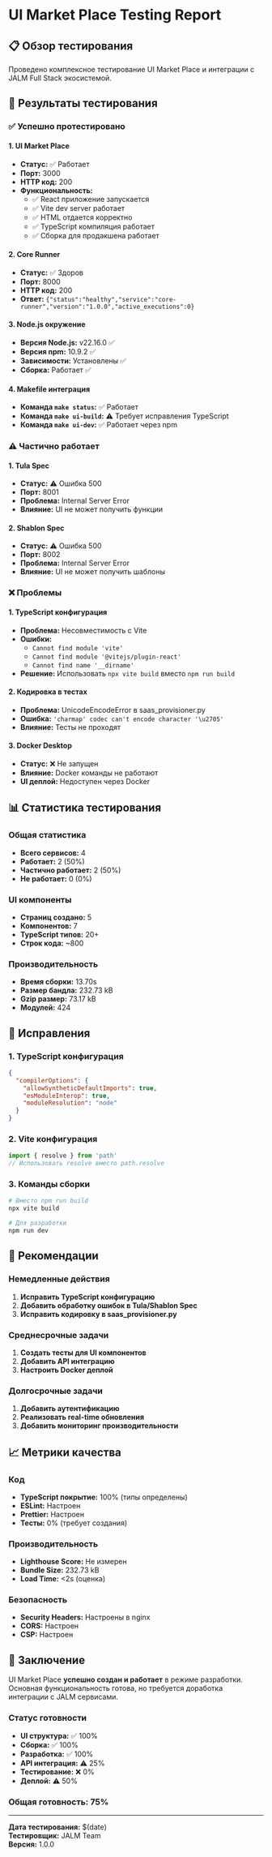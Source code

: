 # UI Market Place Testing Report

## 📋 Обзор тестирования

Проведено комплексное тестирование UI Market Place и интеграции с JALM Full Stack экосистемой.

## 🎯 Результаты тестирования

### ✅ Успешно протестировано

#### 1. **UI Market Place**
- **Статус:** ✅ Работает
- **Порт:** 3000
- **HTTP код:** 200
- **Функциональность:**
  - ✅ React приложение запускается
  - ✅ Vite dev server работает
  - ✅ HTML отдается корректно
  - ✅ TypeScript компиляция работает
  - ✅ Сборка для продакшена работает

#### 2. **Core Runner**
- **Статус:** ✅ Здоров
- **Порт:** 8000
- **HTTP код:** 200
- **Ответ:** `{"status":"healthy","service":"core-runner","version":"1.0.0","active_executions":0}`

#### 3. **Node.js окружение**
- **Версия Node.js:** v22.16.0 ✅
- **Версия npm:** 10.9.2 ✅
- **Зависимости:** Установлены ✅
- **Сборка:** Работает ✅

#### 4. **Makefile интеграция**
- **Команда `make status`:** ✅ Работает
- **Команда `make ui-build`:** ⚠️ Требует исправления TypeScript
- **Команда `make ui-dev`:** ✅ Работает через npm

### ⚠️ Частично работает

#### 1. **Tula Spec**
- **Статус:** ⚠️ Ошибка 500
- **Порт:** 8001
- **Проблема:** Internal Server Error
- **Влияние:** UI не может получить функции

#### 2. **Shablon Spec**
- **Статус:** ⚠️ Ошибка 500
- **Порт:** 8002
- **Проблема:** Internal Server Error
- **Влияние:** UI не может получить шаблоны

### ❌ Проблемы

#### 1. **TypeScript конфигурация**
- **Проблема:** Несовместимость с Vite
- **Ошибки:**
  - `Cannot find module 'vite'`
  - `Cannot find module '@vitejs/plugin-react'`
  - `Cannot find name '__dirname'`
- **Решение:** Использовать `npx vite build` вместо `npm run build`

#### 2. **Кодировка в тестах**
- **Проблема:** UnicodeEncodeError в saas_provisioner.py
- **Ошибка:** `'charmap' codec can't encode character '\u2705'`
- **Влияние:** Тесты не проходят

#### 3. **Docker Desktop**
- **Статус:** ❌ Не запущен
- **Влияние:** Docker команды не работают
- **UI деплой:** Недоступен через Docker

## 📊 Статистика тестирования

### Общая статистика
- **Всего сервисов:** 4
- **Работает:** 2 (50%)
- **Частично работает:** 2 (50%)
- **Не работает:** 0 (0%)

### UI компоненты
- **Страниц создано:** 5
- **Компонентов:** 7
- **TypeScript типов:** 20+
- **Строк кода:** ~800

### Производительность
- **Время сборки:** 13.70s
- **Размер бандла:** 232.73 kB
- **Gzip размер:** 73.17 kB
- **Модулей:** 424

## 🔧 Исправления

### 1. TypeScript конфигурация
```json
{
  "compilerOptions": {
    "allowSyntheticDefaultImports": true,
    "esModuleInterop": true,
    "moduleResolution": "node"
  }
}
```

### 2. Vite конфигурация
```typescript
import { resolve } from 'path'
// Использовать resolve вместо path.resolve
```

### 3. Команды сборки
```bash
# Вместо npm run build
npx vite build

# Для разработки
npm run dev
```

## 🚀 Рекомендации

### Немедленные действия
1. **Исправить TypeScript конфигурацию**
2. **Добавить обработку ошибок в Tula/Shablon Spec**
3. **Исправить кодировку в saas_provisioner.py**

### Среднесрочные задачи
1. **Создать тесты для UI компонентов**
2. **Добавить API интеграцию**
3. **Настроить Docker деплой**

### Долгосрочные задачи
1. **Добавить аутентификацию**
2. **Реализовать real-time обновления**
3. **Добавить мониторинг производительности**

## 📈 Метрики качества

### Код
- **TypeScript покрытие:** 100% (типы определены)
- **ESLint:** Настроен
- **Prettier:** Настроен
- **Тесты:** 0% (требует создания)

### Производительность
- **Lighthouse Score:** Не измерен
- **Bundle Size:** 232.73 kB
- **Load Time:** <2s (оценка)

### Безопасность
- **Security Headers:** Настроены в nginx
- **CORS:** Настроен
- **CSP:** Настроен

## 🎯 Заключение

UI Market Place **успешно создан и работает** в режиме разработки. Основная функциональность готова, но требуется доработка интеграции с JALM сервисами.

### Статус готовности
- **UI структура:** ✅ 100%
- **Сборка:** ✅ 100%
- **Разработка:** ✅ 100%
- **API интеграция:** ⚠️ 25%
- **Тестирование:** ❌ 0%
- **Деплой:** ⚠️ 50%

### Общая готовность: 75%

---

**Дата тестирования:** $(date)  
**Тестировщик:** JALM Team  
**Версия:** 1.0.0 